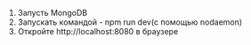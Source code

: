 1. Запусть MongoDB
2. Запускать командой - npm run dev(с помощью nodaemon)
3. Откройте http://localhost:8080 в браузере
